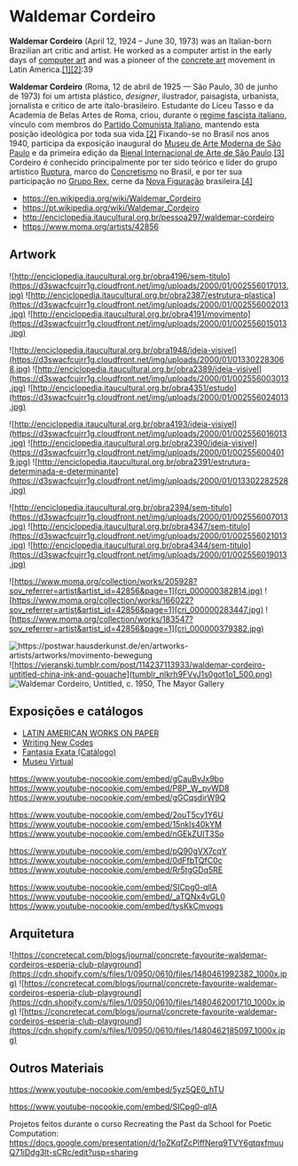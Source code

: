 # Waldemar Cordeiro
**Waldemar Cordeiro** (April 12, 1924 – June 30, 1973) was an Italian-born Brazilian art critic and artist. He worked as a computer artist in the early days of [computer art](https://en.wikipedia.org/wiki/Computer_art) and was a pioneer of the [concrete art](https://en.wikipedia.org/wiki/Concrete_art) movement in Latin America.[[1]](https://en.wikipedia.org/wiki/Waldemar_Cordeiro#cite_note-GreyRoom-EarlyBrazilianDigitalCulture-2012-1)[[2]](https://en.wikipedia.org/wiki/Waldemar_Cordeiro#cite_note-MakingArtConcrete-2017-2):39

**Waldemar Cordeiro** (Roma, 12 de abril de 1925 — São Paulo, 30 de junho de 1973) foi um artista plástico, *designer*, ilustrador, paisagista, urbanista, jornalista e crítico de arte ítalo-brasileiro. Estudante do Liceu Tasso e da Academia de Belas Artes de Roma, criou, durante o [regime fascista italiano](https://pt.wikipedia.org/wiki/It%C3%A1lia_fascista), vínculo com membros do [Partido Comunista Italiano](https://pt.wikipedia.org/wiki/Partido_Comunista_Italiano), mantendo esta posição ideológica por toda sua vida.[[2]](https://pt.wikipedia.org/wiki/Waldemar_Cordeiro#cite_note-2) Fixando-se no Brasil nos anos 1940, participa da exposição inaugural do [Museu de Arte Moderna de São Paulo](https://pt.wikipedia.org/wiki/Museu_de_Arte_Moderna_de_S%C3%A3o_Paulo) e da primeira edição da [Bienal Internacional de Arte de São Paulo](https://pt.wikipedia.org/wiki/Bienal_Internacional_de_Arte_de_S%C3%A3o_Paulo).[[3]](https://pt.wikipedia.org/wiki/Waldemar_Cordeiro#cite_note-3) Cordeiro é conhecido principalmente por ter sido teórico e líder do grupo artístico [Ruptura](https://pt.wikipedia.org/wiki/Grupo_Ruptura), marco do [Concretismo](https://pt.wikipedia.org/wiki/Arte_concreta) no Brasil, e por ter sua participação no [Grupo Rex](https://pt.wikipedia.org/wiki/Grupo_Rex), cerne da [Nova Figuração](https://pt.wikipedia.org/wiki/Nova_Figura%C3%A7%C3%A3o) brasileira.[[4]](https://pt.wikipedia.org/wiki/Waldemar_Cordeiro#cite_note-4)

- https://en.wikipedia.org/wiki/Waldemar_Cordeiro
- https://pt.wikipedia.org/wiki/Waldemar_Cordeiro
- http://enciclopedia.itaucultural.org.br/pessoa297/waldemar-cordeiro
- https://www.moma.org/artists/42856

## Artwork

<row>

![http://enciclopedia.itaucultural.org.br/obra4196/sem-titulo](https://d3swacfcujrr1g.cloudfront.net/img/uploads/2000/01/002556017013.jpg)
![http://enciclopedia.itaucultural.org.br/obra2387/estrutura-plastica](https://d3swacfcujrr1g.cloudfront.net/img/uploads/2000/01/002556002013.jpg)
![http://enciclopedia.itaucultural.org.br/obra4191/movimento](https://d3swacfcujrr1g.cloudfront.net/img/uploads/2000/01/002556015013.jpg)

</row>

<row>

![http://enciclopedia.itaucultural.org.br/obra1948/ideia-visivel](https://d3swacfcujrr1g.cloudfront.net/img/uploads/2000/01/013302283068.jpg)
![http://enciclopedia.itaucultural.org.br/obra2389/ideia-visivel](https://d3swacfcujrr1g.cloudfront.net/img/uploads/2000/01/002556003013.jpg)
![http://enciclopedia.itaucultural.org.br/obra4351/estudo](https://d3swacfcujrr1g.cloudfront.net/img/uploads/2000/01/002556024013.jpg)

</row>

<row>

![http://enciclopedia.itaucultural.org.br/obra4193/ideia-visivel](https://d3swacfcujrr1g.cloudfront.net/img/uploads/2000/01/002556016013.jpg)
![http://enciclopedia.itaucultural.org.br/obra2390/ideia-visivel](https://d3swacfcujrr1g.cloudfront.net/img/uploads/2000/01/002556004019.jpg)
![http://enciclopedia.itaucultural.org.br/obra2391/estrutura-determinada-e-determinante](https://d3swacfcujrr1g.cloudfront.net/img/uploads/2000/01/013302282528.jpg)

</row>

<row>

![http://enciclopedia.itaucultural.org.br/obra2394/sem-titulo](https://d3swacfcujrr1g.cloudfront.net/img/uploads/2000/01/002556007013.jpg)
![http://enciclopedia.itaucultural.org.br/obra4347/sem-titulo](https://d3swacfcujrr1g.cloudfront.net/img/uploads/2000/01/002556021013.jpg)
![http://enciclopedia.itaucultural.org.br/obra4344/sem-titulo](https://d3swacfcujrr1g.cloudfront.net/img/uploads/2000/01/002556019013.jpg)

</row>

<row>

![https://www.moma.org/collection/works/205928?sov_referrer=artist&artist_id=42856&page=1](cri_000000382814.jpg)
![https://www.moma.org/collection/works/166022?sov_referrer=artist&artist_id=42856&page=1](cri_000000283447.jpg)
![https://www.moma.org/collection/works/183547?sov_referrer=artist&artist_id=42856&page=1](cri_000000379382.jpg)

</row>

<row>

![https://postwar.hausderkunst.de/en/artworks-artists/artworks/movimento-bewegung
](Cordeiro_Movimento_Museu-de-Arte-Contempor%C3%A2nea-da-Universidade-de-S%C3%A3o-Paulo_1500.jpg)
![https://vjeranski.tumblr.com/post/114237113933/waldemar-cordeiro-untitled-china-ink-and-gouache](tumblr_nlkrh9FVvJ1s0got1o1_500.png)
![Waldemar Cordeiro, Untitled, c. 1950, The Mayor Gallery](7590_25.jpg)

</row>

## Exposiçōes e catálogos

- [LATIN AMERICAN WORKS ON PAPER](https://dailyartfair.com/exhibition/7590/wifredo-arcay-carlos-cairoli-los-carpinteros-waldemar-cordeiro-hamlet-lavastida-mira-schendel-luis-tomasello-group-show-the-mayor-gallery)
- [Writing New Codes](https://dailyartfair.com/exhibition/8171/waldemar-cordeiro-robert-mallary-vera-molnar-group-show-the-mayor-gallery)
- [Fantasia Exata (Catálogo)](https://d3nv1jy4u7zmsc.cloudfront.net/wp-content/uploads/2015/05/publicacao_waldemarcordeiro.pdf)
- [Museu Virtual](https://www.itaucultural.org.br/museu-virtual/waldemarcordeiro/)

<row>

https://www.youtube-nocookie.com/embed/gCauBvJx9bo
https://www.youtube-nocookie.com/embed/P8P_W_pvWD8
https://www.youtube-nocookie.com/embed/gGCqsdirW9Q

</row>

<row>

https://www.youtube-nocookie.com/embed/2ouT5cy1Y6U
https://www.youtube-nocookie.com/embed/15nkIs40kYM
https://www.youtube-nocookie.com/embed/nGEkZUIT3So

</row>

<row>

https://www.youtube-nocookie.com/embed/pQ90gVX7cqY
https://www.youtube-nocookie.com/embed/0dFfbTQfC0c
https://www.youtube-nocookie.com/embed/Rr5tgGDq5RE

</row>

<row>

https://www.youtube-nocookie.com/embed/SICpg0-qllA
https://www.youtube-nocookie.com/embed/_aTQNx4vGL0
https://www.youtube-nocookie.com/embed/tysKkCmvogs

</row>



## Arquitetura

<row>

![https://concretecat.com/blogs/journal/concrete-favourite-waldemar-cordeiros-esperia-club-playground](https://cdn.shopify.com/s/files/1/0950/0610/files/1480461992382_1000x.jpg)
![https://concretecat.com/blogs/journal/concrete-favourite-waldemar-cordeiros-esperia-club-playground](https://cdn.shopify.com/s/files/1/0950/0610/files/1480462001710_1000x.jpg)
![https://concretecat.com/blogs/journal/concrete-favourite-waldemar-cordeiros-esperia-club-playground](https://cdn.shopify.com/s/files/1/0950/0610/files/1480462185097_1000x.jpg)

</row>



## Outros Materiais

https://www.youtube-nocookie.com/embed/5yz5QE0_hTU

https://www.youtube-nocookie.com/embed/SICpg0-qllA

Projetos feitos durante o curso Recreating the Past da School for Poetic Computation: https://docs.google.com/presentation/d/1oZKqfZcPlffNerq9TVY6gtqxfmuuQ71iDdg3lt-sCRc/edit?usp=sharing
